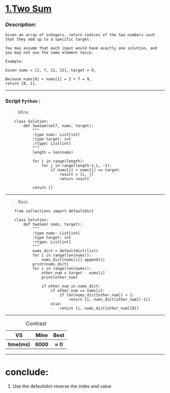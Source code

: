 
#  **[1.Two Sum ](https://leetcode.com/problems/two-sum/description/)**

### *Description:*
	Given an array of integers, return indices of the two numbers such that they add up to a specific target.

	You may assume that each input would have exactly one solution, and you may not use the same element twice.

	Example:

	Given nums = [2, 7, 11, 15], target = 9,

	Because nums[0] + nums[1] = 2 + 7 = 9,
	return [0, 1].
---


### Script `Python` :

> Mine:
```
    class Solution:
        def twoSum(self, nums, target):
            """
            :type nums: List[int]
            :type target: int
            :rtype: List[int]
            """
            length = len(nums)

            for i in range(length):
                for j in range(length-1,i, -1):
                    if nums[i] + nums[j] == target:
                        result = [i, j]
                        return result

            return []
```
___

                        
> Best:
```
    from collections import defaultdict

    class Solution:
        def twoSum( nums, target):
            """
            :type nums: List[int]
            :type target: int
            :rtype: List[int]
            """
            nums_dict = defaultdict(list)
            for i in range(len(nums)):
                nums_dict[nums[i]].append(i)
            print(nums_dict)
            for i in range(len(nums)):
                other_num = target - nums[i]
                print(other_num)

                if other_num in nums_dict:
                    if other_num == nums[i]:
                        if len(nums_dict[other_num]) > 1:
                            return [i, nums_dict[other_num][-1]]
                    else:
                        return [i, nums_dict[other_num][0]]
```
___


<table>
    <caption> Contrast </caption>
  <tr>
    <th>VS</th>
    <th>Mine</th>
    <th>Best</th>
  </tr>
    <tr>
    <th>time(ms)</th>
    <th>6000</th>
    <th>≈ 0</th>
<table>


---

# conclude:
1. Use the defaultdict reverse the index and value



